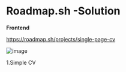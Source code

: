 # Roadmap.sh -Solution
**Frontend**

https://roadmap.sh/projects/single-page-cv

![image](https://github.com/user-attachments/assets/8e34403a-714e-461d-8061-6efe4dbfbd1e)

1.Simple CV
